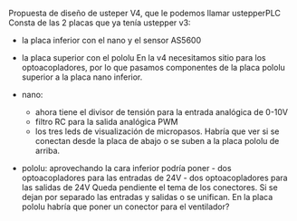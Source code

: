 Propuesta de diseño de usteper V4, que le podemos llamar ustepperPLC
Consta de las 2 placas que ya tenía ustepper v3: 
  - la placa inferior con el nano y el sensor AS5600
  - la placa superior con el pololu
 En la v4 necesitamos sitio para los optoacopladores, por lo que pasamos componentes de la placa pololu superior a la placa nano inferior.
  - nano: 
    - ahora tiene el divisor de tensión para la entrada analógica de 0-10V
    - filtro RC para la salida analógica PWM
    - los tres leds de visualización de micropasos. 
    Habría que ver si se conectan desde la placa de abajo o se suben a la placa pololu de arriba.
    
   - pololu: aprovechando la cara inferior podría poner
    - dos optoacopladores para las entradas de 24V
    - dos optoacopladores para las salidas de 24V
  Queda pendiente el tema de los conectores. Si se dejan por separado las entradas y salidas o se unifican.
  En la placa pololu habría que poner un conector para el ventilador?
